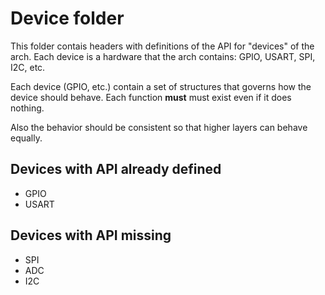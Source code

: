 # Device folder

This folder contais headers with definitions of the API for "devices" of the arch. Each device is a hardware that the arch contains: GPIO, USART, SPI, I2C, etc.

Each device (GPIO, etc.) contain a set of structures that governs how the device should behave. Each function **must** must exist even if it does nothing.

Also the behavior should be consistent so that higher layers can behave equally.

## Devices with API already defined

* GPIO
* USART

## Devices with API missing

* SPI
* ADC
* I2C